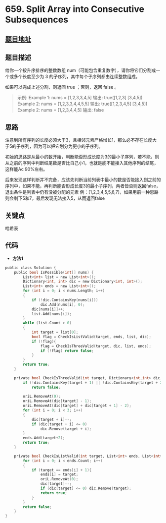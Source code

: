 #   659. Split Array into Consecutive Subsequences
  
  
  
##  [题目地址](https://leetcode.com/problems/split-array-into-consecutive-subsequences/ )
  
  
  
##  题目描述
给你一个按升序排序的整数数组 num（可能包含重复数字），请你将它们分割成一个或多个长度至少为 3 的子序列，其中每个子序列都由连续整数组成。

如果可以完成上述分割，则返回 true ；否则，返回 false 。

  
  
>
>示例:
>Example 1:
>nums = [1,2,3,3,4,5]
>输出: true([1,2,3] [3,4,5])
>Example 2:
>nums = [1,2,3,3,4,4,5,5]
>输出: true([1,2,3,4,5] [3,4,5])
>Example 2:
>nums = [1,2,3,4,4,5]
>输出: false

  
##  思路
注意到所有序列的长度必须大于3，且相邻元素严格增长1，那么必不存在长度大于5的子序列，因为可以把它划分为更小的子序列。

初始的思路是从最小的数开始，判断能否形成长度为3的最小子序列，若不能，则从之前的序列中判断结尾数是否比自己小1，也就是能不能接入其他序列的结尾，这样能Ac 90%左右。

后来发现这样判断并不完备，应该先判断当前列表中最小的数是否能接入到之前的序列中，如果不能，再判断能否形成长度3的最小子序列，两者皆否则返回false，退出条件是列表中仍有没被分配的元素
例：[1,2,3,4,5,5,6,7]，如果用前一种思路则会剩下5和7，最后发现无法接入5，从而返回false
  
  
  
##  关键点
哈希表
  
  
##  代码
  
  
* **方法1**
```c
public class Solution {
    public bool IsPossible(int[] nums) {
        List<int> list = new List<int>();
        Dictionary<int, int> dic = new Dictionary<int, int>();
        List<int> ends = new List<int>();
        for (int i = 0; i < nums.Length; i++)
        {
            if (!dic.ContainsKey(nums[i]))
                dic.Add(nums[i], 0);
            dic[nums[i]]++;
            list.Add(nums[i]);
        }
        while (list.Count > 0)
        {
            int target = list[0];
            bool flag = CheckIsListValid(target, ends, list, dic);
            if (!flag){
                flag = CheckIsThreeValid(target, dic, list, ends);
                if (!flag) return false;
            }
        }
        return true;
    }

    private bool CheckIsThreeValid(int target, Dictionary<int,int> dic, List<int> oriL, List<int> ends){
        if (!dic.ContainsKey(target + 1) || !dic.ContainsKey(target + 2))
            return false;
        
        oriL.RemoveAt(0);
        oriL.RemoveAt(dic[target] - 1);
        oriL.RemoveAt(dic[target] + dic[target + 1] - 2);
        for (int i = 0; i < 3; i++)
        {
            dic[target + i]--;
            if (dic[target + i] <= 0)
                dic.Remove(target + i);
        }
        ends.Add(target+2);
        return true;
    }

    private bool CheckIsListValid(int target, List<int> ends, List<int> oriL, Dictionary<int,int> dic){
        for (int i = 0; i < ends.Count; i++)
        {
            if (target == ends[i] + 1){
                ends[i] = target;
                oriL.RemoveAt(0);
                dic[target]--;
                if (dic[target] <= 0) dic.Remove(target);
                return true;
            }
        }
        return false;
    }
}
```

  
  
